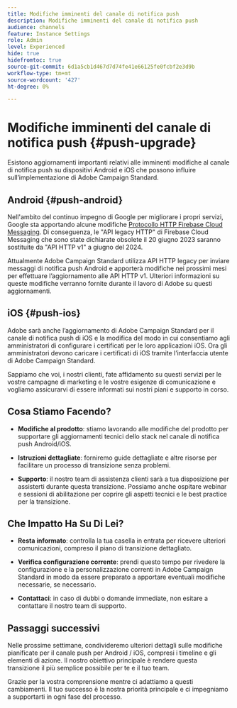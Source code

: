 ```yaml
---
title: Modifiche imminenti del canale di notifica push
description: Modifiche imminenti del canale di notifica push
audience: channels
feature: Instance Settings
role: Admin
level: Experienced
hide: true
hidefromtoc: true
source-git-commit: 6d1a5cb1d467d7d74fe41e66125fe0fcbf2e3d9b
workflow-type: tm+mt
source-wordcount: '427'
ht-degree: 0%

---
```


# Modifiche imminenti del canale di notifica push {#push-upgrade}

Esistono aggiornamenti importanti relativi alle imminenti modifiche al canale di notifica push su dispositivi Android e iOS che possono influire sull’implementazione di Adobe Campaign Standard.

## Android {#push-android}

Nell&#39;ambito del continuo impegno di Google per migliorare i propri servizi, Google sta apportando alcune modifiche [Protocollo HTTP Firebase Cloud Messaging](https://firebase.google.com/docs/cloud-messaging/http-server-ref). Di conseguenza, le &quot;API legacy HTTP&quot; di Firebase Cloud Messaging che sono state dichiarate obsolete il 20 giugno 2023 saranno sostituite da &quot;API HTTP v1&quot; a giugno del 2024.

Attualmente Adobe Campaign Standard utilizza API HTTP legacy per inviare messaggi di notifica push Android e apporterà modifiche nei prossimi mesi per effettuare l’aggiornamento alle API HTTP v1. Ulteriori informazioni su queste modifiche verranno fornite durante il lavoro di Adobe su questi aggiornamenti.

## iOS {#push-ios}

Adobe sarà anche l’aggiornamento di Adobe Campaign Standard per il canale di notifica push di iOS e la modifica del modo in cui consentiamo agli amministratori di configurare i certificati per le loro applicazioni iOS. Ora gli amministratori devono caricare i certificati di iOS tramite l’interfaccia utente di Adobe Campaign Standard.

Sappiamo che voi, i nostri clienti, fate affidamento su questi servizi per le vostre campagne di marketing e le vostre esigenze di comunicazione e vogliamo assicurarvi di essere informati sui nostri piani e supporto in corso.

## Cosa Stiamo Facendo?

* **Modifiche al prodotto**: stiamo lavorando alle modifiche del prodotto per supportare gli aggiornamenti tecnici dello stack nel canale di notifica push Android/iOS.

* **Istruzioni dettagliate**: forniremo guide dettagliate e altre risorse per facilitare un processo di transizione senza problemi.

* **Supporto**: il nostro team di assistenza clienti sarà a tua disposizione per assisterti durante questa transizione. Possiamo anche ospitare webinar e sessioni di abilitazione per coprire gli aspetti tecnici e le best practice per la transizione.

## Che Impatto Ha Su Di Lei?

* **Resta informato**: controlla la tua casella in entrata per ricevere ulteriori comunicazioni, compreso il piano di transizione dettagliato.

* **Verifica configurazione corrente**: prendi questo tempo per rivedere la configurazione e la personalizzazione correnti in Adobe Campaign Standard in modo da essere preparato a apportare eventuali modifiche necessarie, se necessario.

* **Contattaci**: in caso di dubbi o domande immediate, non esitare a contattare il nostro team di supporto.

## Passaggi successivi

Nelle prossime settimane, condivideremo ulteriori dettagli sulle modifiche pianificate per il canale push per Android / iOS, compresi i timeline e gli elementi di azione. Il nostro obiettivo principale è rendere questa transizione il più semplice possibile per te e il tuo team.

Grazie per la vostra comprensione mentre ci adattiamo a questi cambiamenti. Il tuo successo è la nostra priorità principale e ci impegniamo a supportarti in ogni fase del processo.